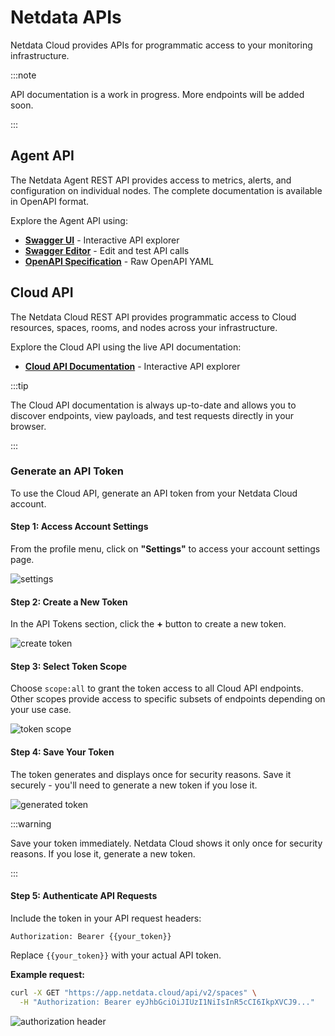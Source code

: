 # Netdata APIs

Netdata Cloud provides APIs for programmatic access to your monitoring infrastructure.

:::note

API documentation is a work in progress. More endpoints will be added soon.

:::

## Agent API

The Netdata Agent REST API provides access to metrics, alerts, and configuration on individual nodes. The complete documentation is available in OpenAPI format.

Explore the Agent API using:

- **[Swagger UI](https://learn.netdata.cloud/api)** - Interactive API explorer
- **[Swagger Editor](https://editor.swagger.io/?url=https://raw.githubusercontent.com/netdata/netdata/master/src/web/api/netdata-swagger.yaml)** - Edit and test API calls
- **[OpenAPI Specification](https://raw.githubusercontent.com/netdata/netdata/master/src/web/api/netdata-swagger.yaml)** - Raw OpenAPI YAML

## Cloud API

The Netdata Cloud REST API provides programmatic access to Cloud resources, spaces, rooms, and nodes across your infrastructure.

Explore the Cloud API using the live API documentation:

- **[Cloud API Documentation](https://app.netdata.cloud/api/docs/)** - Interactive API explorer

:::tip

The Cloud API documentation is always up-to-date and allows you to discover endpoints, view payloads, and test requests directly in your browser.

:::

### Generate an API Token

To use the Cloud API, generate an API token from your Netdata Cloud account.

#### Step 1: Access Account Settings

From the profile menu, click on **"Settings"** to access your account settings page.

![settings](https://raw.githubusercontent.com/netdata/docs-images/refs/heads/master/netdata-cloud/account-management/delete-account/profile-menu-settings.png)

#### Step 2: Create a New Token

In the API Tokens section, click the **+** button to create a new token.

![create token](https://raw.githubusercontent.com/netdata/docs-images/3432ca2fff3ef3ea44948d781713d56a3143fc66/%2B2.png)

#### Step 3: Select Token Scope

Choose `scope:all` to grant the token access to all Cloud API endpoints. Other scopes provide access to specific subsets of endpoints depending on your use case.

![token scope](https://raw.githubusercontent.com/netdata/docs-images/3432ca2fff3ef3ea44948d781713d56a3143fc66/MyAPI.png)

#### Step 4: Save Your Token

The token generates and displays once for security reasons. Save it securely - you'll need to generate a new token if you lose it.

![generated token](https://raw.githubusercontent.com/netdata/docs-images/3432ca2fff3ef3ea44948d781713d56a3143fc66/Token%20Generated.png)

:::warning

Save your token immediately. Netdata Cloud shows it only once for security reasons. If you lose it, generate a new token.

:::

#### Step 5: Authenticate API Requests

Include the token in your API request headers:

```
Authorization: Bearer {{your_token}}
```

Replace `{{your_token}}` with your actual API token.

**Example request:**

```bash
curl -X GET "https://app.netdata.cloud/api/v2/spaces" \
  -H "Authorization: Bearer eyJhbGciOiJIUzI1NiIsInR5cCI6IkpXVCJ9..."
```

![authorization header](https://raw.githubusercontent.com/netdata/docs-images/3432ca2fff3ef3ea44948d781713d56a3143fc66/Available%20Authorizations2.png)
